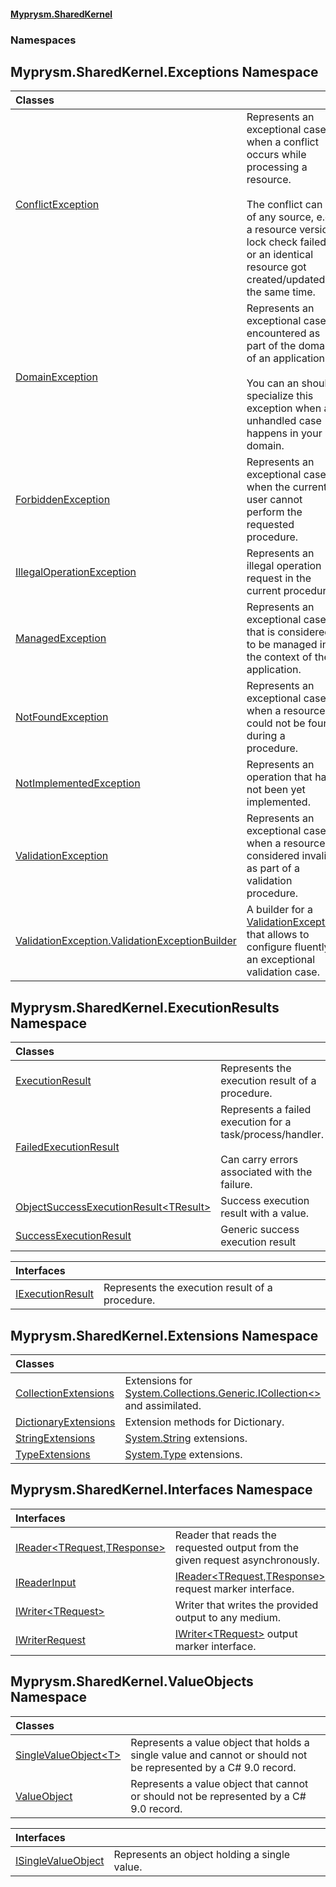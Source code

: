 #### [Myprysm.SharedKernel](index.md 'index')
### Namespaces
<a name='Myprysm_SharedKernel_Exceptions'></a>
## Myprysm.SharedKernel.Exceptions Namespace

| Classes | |
| :--- | :--- |
| [ConflictException](Myprysm_SharedKernel_Exceptions_ConflictException.md 'Myprysm.SharedKernel.Exceptions.ConflictException') | Represents an exceptional case<br/>when a conflict occurs while processing a resource.<br/><br/>The conflict can be of any source, e.g. a resource version lock check failed<br/>or an identical resource got created/updated at the same time.<br/> |
| [DomainException](Myprysm_SharedKernel_Exceptions_DomainException.md 'Myprysm.SharedKernel.Exceptions.DomainException') | Represents an exceptional case encountered as part of the domain of an application.<br/><br/>You can an should specialize this exception when an unhandled case happens in your domain.<br/> |
| [ForbiddenException](Myprysm_SharedKernel_Exceptions_ForbiddenException.md 'Myprysm.SharedKernel.Exceptions.ForbiddenException') | Represents an exceptional case when the current user cannot perform the requested procedure.<br/> |
| [IllegalOperationException](Myprysm_SharedKernel_Exceptions_IllegalOperationException.md 'Myprysm.SharedKernel.Exceptions.IllegalOperationException') | Represents an illegal operation request in the current procedure. <br/> |
| [ManagedException](Myprysm_SharedKernel_Exceptions_ManagedException.md 'Myprysm.SharedKernel.Exceptions.ManagedException') | Represents an exceptional case that is considered to be managed in the context of the application.<br/> |
| [NotFoundException](Myprysm_SharedKernel_Exceptions_NotFoundException.md 'Myprysm.SharedKernel.Exceptions.NotFoundException') | Represents an exceptional case when a resource could not be found during a procedure.<br/> |
| [NotImplementedException](Myprysm_SharedKernel_Exceptions_NotImplementedException.md 'Myprysm.SharedKernel.Exceptions.NotImplementedException') | Represents an operation that has not been yet implemented.<br/> |
| [ValidationException](Myprysm_SharedKernel_Exceptions_ValidationException.md 'Myprysm.SharedKernel.Exceptions.ValidationException') | Represents an exceptional case<br/>when a resource is considered invalid as part of a validation procedure.<br/> |
| [ValidationException.ValidationExceptionBuilder](Myprysm_SharedKernel_Exceptions_ValidationException_ValidationExceptionBuilder.md 'Myprysm.SharedKernel.Exceptions.ValidationException.ValidationExceptionBuilder') | A builder for a [ValidationException](Myprysm_SharedKernel_Exceptions_ValidationException.md 'Myprysm.SharedKernel.Exceptions.ValidationException')<br/>that allows to configure fluently an exceptional validation case.<br/> |
  
<a name='Myprysm_SharedKernel_ExecutionResults'></a>
## Myprysm.SharedKernel.ExecutionResults Namespace

| Classes | |
| :--- | :--- |
| [ExecutionResult](Myprysm_SharedKernel_ExecutionResults_ExecutionResult.md 'Myprysm.SharedKernel.ExecutionResults.ExecutionResult') | Represents the execution result of a procedure.<br/> |
| [FailedExecutionResult](Myprysm_SharedKernel_ExecutionResults_FailedExecutionResult.md 'Myprysm.SharedKernel.ExecutionResults.FailedExecutionResult') | Represents a failed execution for a task/process/handler.<br/><br/>Can carry errors associated with the failure.<br/> |
| [ObjectSuccessExecutionResult&lt;TResult&gt;](Myprysm_SharedKernel_ExecutionResults_ObjectSuccessExecutionResult_TResult_.md 'Myprysm.SharedKernel.ExecutionResults.ObjectSuccessExecutionResult&lt;TResult&gt;') | Success execution result with a value.<br/> |
| [SuccessExecutionResult](Myprysm_SharedKernel_ExecutionResults_SuccessExecutionResult.md 'Myprysm.SharedKernel.ExecutionResults.SuccessExecutionResult') | Generic success execution result<br/> |

| Interfaces | |
| :--- | :--- |
| [IExecutionResult](Myprysm_SharedKernel_ExecutionResults_IExecutionResult.md 'Myprysm.SharedKernel.ExecutionResults.IExecutionResult') | Represents the execution result of a procedure.<br/> |
  
<a name='Myprysm_SharedKernel_Extensions'></a>
## Myprysm.SharedKernel.Extensions Namespace

| Classes | |
| :--- | :--- |
| [CollectionExtensions](Myprysm_SharedKernel_Extensions_CollectionExtensions.md 'Myprysm.SharedKernel.Extensions.CollectionExtensions') | Extensions for [System.Collections.Generic.ICollection&lt;&gt;](https://docs.microsoft.com/en-us/dotnet/api/System.Collections.Generic.ICollection-1 'System.Collections.Generic.ICollection`1') and assimilated.<br/> |
| [DictionaryExtensions](Myprysm_SharedKernel_Extensions_DictionaryExtensions.md 'Myprysm.SharedKernel.Extensions.DictionaryExtensions') | Extension methods for Dictionary.<br/> |
| [StringExtensions](Myprysm_SharedKernel_Extensions_StringExtensions.md 'Myprysm.SharedKernel.Extensions.StringExtensions') | [System.String](https://docs.microsoft.com/en-us/dotnet/api/System.String 'System.String') extensions.<br/>             |
| [TypeExtensions](Myprysm_SharedKernel_Extensions_TypeExtensions.md 'Myprysm.SharedKernel.Extensions.TypeExtensions') | [System.Type](https://docs.microsoft.com/en-us/dotnet/api/System.Type 'System.Type') extensions.<br/>             |
  
<a name='Myprysm_SharedKernel_Interfaces'></a>
## Myprysm.SharedKernel.Interfaces Namespace

| Interfaces | |
| :--- | :--- |
| [IReader&lt;TRequest,TResponse&gt;](Myprysm_SharedKernel_Interfaces_IReader_TRequest_TResponse_.md 'Myprysm.SharedKernel.Interfaces.IReader&lt;TRequest,TResponse&gt;') | Reader that reads the requested output from the given request asynchronously.<br/> |
| [IReaderInput](Myprysm_SharedKernel_Interfaces_IReaderInput.md 'Myprysm.SharedKernel.Interfaces.IReaderInput') | [IReader&lt;TRequest,TResponse&gt;](Myprysm_SharedKernel_Interfaces_IReader_TRequest_TResponse_.md 'Myprysm.SharedKernel.Interfaces.IReader&lt;TRequest,TResponse&gt;') request marker interface.<br/>             |
| [IWriter&lt;TRequest&gt;](Myprysm_SharedKernel_Interfaces_IWriter_TRequest_.md 'Myprysm.SharedKernel.Interfaces.IWriter&lt;TRequest&gt;') | Writer that writes the provided output to any medium.<br/> |
| [IWriterRequest](Myprysm_SharedKernel_Interfaces_IWriterRequest.md 'Myprysm.SharedKernel.Interfaces.IWriterRequest') | [IWriter&lt;TRequest&gt;](Myprysm_SharedKernel_Interfaces_IWriter_TRequest_.md 'Myprysm.SharedKernel.Interfaces.IWriter&lt;TRequest&gt;') output marker interface.<br/>             |
  
<a name='Myprysm_SharedKernel_ValueObjects'></a>
## Myprysm.SharedKernel.ValueObjects Namespace

| Classes | |
| :--- | :--- |
| [SingleValueObject&lt;T&gt;](Myprysm_SharedKernel_ValueObjects_SingleValueObject_T_.md 'Myprysm.SharedKernel.ValueObjects.SingleValueObject&lt;T&gt;') | Represents a value object that holds a single value and cannot or should not be represented by a C# 9.0 record.<br/> |
| [ValueObject](Myprysm_SharedKernel_ValueObjects_ValueObject.md 'Myprysm.SharedKernel.ValueObjects.ValueObject') | Represents a value object that cannot or should not be represented by a C# 9.0 record.<br/> |

| Interfaces | |
| :--- | :--- |
| [ISingleValueObject](Myprysm_SharedKernel_ValueObjects_ISingleValueObject.md 'Myprysm.SharedKernel.ValueObjects.ISingleValueObject') | Represents an object holding a single value.<br/> |
  
